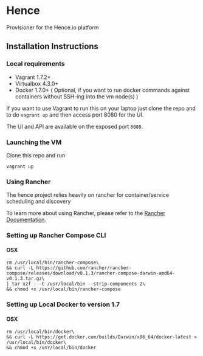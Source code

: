 # Hence
Provisioner for the Hence.io platform

## Installation Instructions
### Local requirements
* Vagrant 1.7.2+
* Virtualbox 4.3.0+
* Docker 1.7.0+  ( Optional, if you want to run docker commands against containers without SSH-ing into the vm node(s) )

If you want to use Vagrant to run this on your laptop just clone the repo and to do `vagrant up` and then access port 8080 for the UI.

The UI and API are available on the exposed port `8080`.

### Launching the VM
Clone this repo and run

`vagrant up`

### Using Rancher

The hence project relies heavily on rancher for container/service scheduling and discovery

To learn more about using Rancher, please refer to the [Rancher Documentation](http://docs.rancher.com/).

### Setting up Rancher Compose CLI
#### OSX
    rm /usr/local/bin/rancher-compose\
    && curl -L https://github.com/rancher/rancher-compose/releases/download/v0.1.3/rancher-compose-darwin-amd64-v0.1.3.tar.gz\
    | tar xzf - -C /usr/local/bin --strip-components 2\
    && chmod +x /usr/local/bin/rancher-compose

### Setting up Local Docker to version 1.7
#### OSX
    rm /usr/local/bin/docker\
    && curl -L https://get.docker.com/builds/Darwin/x86_64/docker-latest > /usr/local/bin/docker\
    && chmod +x /usr/local/bin/docker

